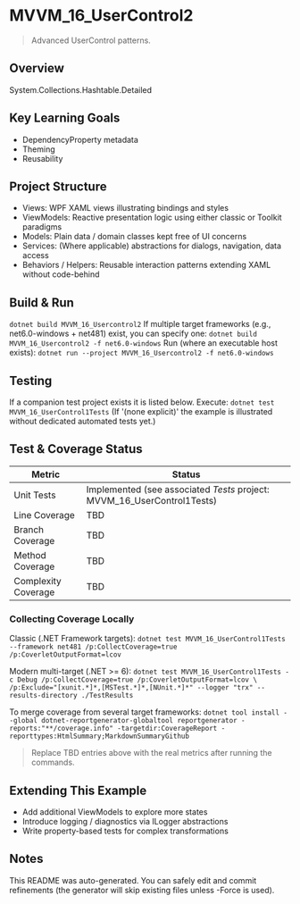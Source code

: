 ﻿# MVVM_16_UserControl2

> Advanced UserControl patterns.

## Overview
System.Collections.Hashtable.Detailed

## Key Learning Goals
- DependencyProperty metadata
- Theming
- Reusability

## Project Structure
- Views: WPF XAML views illustrating bindings and styles
- ViewModels: Reactive presentation logic using either classic or Toolkit paradigms
- Models: Plain data / domain classes kept free of UI concerns
- Services: (Where applicable) abstractions for dialogs, navigation, data access
- Behaviors / Helpers: Reusable interaction patterns extending XAML without code-behind

## Build & Run
`
dotnet build MVVM_16_Usercontrol2
`
If multiple target frameworks (e.g., net6.0-windows + net481) exist, you can specify one:
`
dotnet build MVVM_16_Usercontrol2 -f net6.0-windows
`
Run (where an executable host exists):
`
dotnet run --project MVVM_16_Usercontrol2 -f net6.0-windows
`

## Testing
If a companion test project exists it is listed below. Execute:
`
dotnet test MVVM_16_UserControl1Tests
`
(If '(none explicit)' the example is illustrated without dedicated automated tests yet.)

## Test & Coverage Status

| Metric | Status |
|--------|--------|
| Unit Tests | Implemented (see associated *Tests* project: MVVM_16_UserControl1Tests) |
| Line Coverage | TBD |
| Branch Coverage | TBD |
| Method Coverage | TBD |
| Complexity Coverage | TBD |

### Collecting Coverage Locally

Classic (.NET Framework targets):
`
dotnet test MVVM_16_UserControl1Tests --framework net481 /p:CollectCoverage=true /p:CoverletOutputFormat=lcov
`

Modern multi-target (.NET >= 6):
`
dotnet test MVVM_16_UserControl1Tests -c Debug /p:CollectCoverage=true /p:CoverletOutputFormat=lcov \
  /p:Exclude="[xunit.*]*,[MSTest.*]*,[NUnit.*]*" --logger "trx" --results-directory ./TestResults
`

To merge coverage from several target frameworks:
`
dotnet tool install --global dotnet-reportgenerator-globaltool
reportgenerator -reports:"**/coverage.info" -targetdir:CoverageReport -reporttypes:HtmlSummary;MarkdownSummaryGithub
`

> Replace TBD entries above with the real metrics after running the commands.

## Extending This Example
- Add additional ViewModels to explore more states
- Introduce logging / diagnostics via ILogger abstractions
- Write property-based tests for complex transformations

## Notes
This README was auto-generated. You can safely edit and commit refinements (the generator will skip existing files unless -Force is used).
